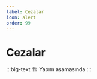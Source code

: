 ```yaml
---
label: Cezalar
icon: alert
order: 99
---
```


# Cezalar

:::big-text
:building_construction: Yapım aşamasında
:::
